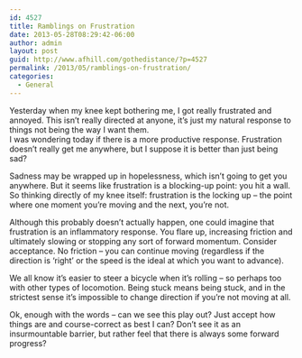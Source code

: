 ```yaml
---
id: 4527
title: Ramblings on Frustration
date: 2013-05-28T08:29:42-06:00
author: admin
layout: post
guid: http://www.afhill.com/gothedistance/?p=4527
permalink: /2013/05/ramblings-on-frustration/
categories:
  - General
---
```

Yesterday when my knee kept bothering me, I got really frustrated and annoyed. This isn&#8217;t really directed at anyone, it&#8217;s just my natural response to things not being the way I want them.  
I was wondering today if there is a more productive response. Frustration doesn&#8217;t really get me anywhere, but I suppose it is better than just being sad?

Sadness may be wrapped up in hopelessness, which isn&#8217;t going to get you anywhere. But it seems like frustration is a blocking-up point: you hit a wall. So thinking directly of my knee itself: frustration is the locking up &#8211; the point where one moment you&#8217;re moving and the next, you&#8217;re not.

Although this probably doesn&#8217;t actually happen, one could imagine that frustration is an inflammatory response. You flare up, increasing friction and ultimately slowing or stopping any sort of forward momentum. Consider acceptance. No friction &#8211; you can continue moving (regardless if the direction is &#8216;right&#8217; or the speed is the ideal at which you want to advance). 

We all know it&#8217;s easier to steer a bicycle when it&#8217;s rolling &#8211; so perhaps too with other types of locomotion. Being stuck means being stuck, and in the strictest sense it&#8217;s impossible to change direction if you&#8217;re not moving at all.

Ok, enough with the words &#8211; can we see this play out? Just accept how things are and course-correct as best I can? Don&#8217;t see it as an insurmountable barrier, but rather feel that there is always some forward progress?